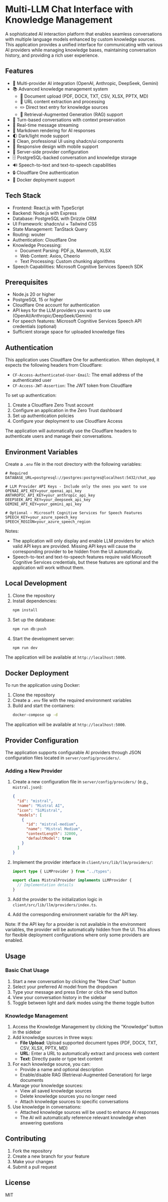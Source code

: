 # Multi-LLM Chat Interface with Knowledge Management

A sophisticated AI interaction platform that enables seamless conversations with multiple language models enhanced by custom knowledge sources. This application provides a unified interface for communicating with various AI providers while managing knowledge bases, maintaining conversation history, and providing a rich user experience.

## Features

- 🤖 Multi-provider AI integration (OpenAI, Anthropic, DeepSeek, Gemini)
- 📚 Advanced knowledge management system
  - 📄 Document upload (PDF, DOCX, TXT, CSV, XLSX, PPTX, MD)
  - 🔗 URL content extraction and processing
  - ✏️ Direct text entry for knowledge sources
  - 🧠 Retrieval-Augmented Generation (RAG) support
- 💬 Turn-based conversations with context preservation
- 🔄 Real-time message streaming
- 📝 Markdown rendering for AI responses
- 🌓 Dark/light mode support
- 🎨 Clean, professional UI using shadcn/ui components
- 📱 Responsive design with mobile support
- 🔧 Server-side provider configuration
- 🗄️ PostgreSQL-backed conversation and knowledge storage
- 🔊 Speech-to-text and text-to-speech capabilities
- 🔒 Cloudflare One authentication
- 🐳 Docker deployment support

## Tech Stack

- Frontend: React.js with TypeScript
- Backend: Node.js with Express
- Database: PostgreSQL with Drizzle ORM
- UI Framework: shadcn/ui + Tailwind CSS
- State Management: TanStack Query
- Routing: wouter
- Authentication: Cloudflare One
- Knowledge Processing:
  - Document Parsing: PDF.js, Mammoth, XLSX
  - Web Content: Axios, Cheerio
  - Text Processing: Custom chunking algorithms
- Speech Capabilities: Microsoft Cognitive Services Speech SDK

## Prerequisites

- Node.js 20 or higher
- PostgreSQL 15 or higher
- Cloudflare One account for authentication
- API keys for the LLM providers you want to use (OpenAI/Anthropic/DeepSeek/Gemini)
- For speech features: Microsoft Cognitive Services Speech API credentials (optional)
- Sufficient storage space for uploaded knowledge files

## Authentication

This application uses Cloudflare One for authentication. When deployed, it expects the following headers from Cloudflare:

- `CF-Access-Authenticated-User-Email`: The email address of the authenticated user
- `CF-Access-JWT-Assertion`: The JWT token from Cloudflare

To set up authentication:

1. Create a Cloudflare Zero Trust account
2. Configure an application in the Zero Trust dashboard
3. Set up authentication policies
4. Configure your deployment to use Cloudflare Access

The application will automatically use the Cloudflare headers to authenticate users and manage their conversations.

## Environment Variables

Create a `.env` file in the root directory with the following variables:

```env
# Required
DATABASE_URL=postgresql://postgres:postgres@localhost:5432/chat_app

# LLM Provider API Keys - Include only the ones you want to use
OPENAI_API_KEY=your_openai_api_key
ANTHROPIC_API_KEY=your_anthropic_api_key
DEEPSEEK_API_KEY=your_deepseek_api_key
GEMINI_API_KEY=your_gemini_api_key

# Optional - Microsoft Cognitive Services for Speech Features
SPEECH_KEY=your_azure_speech_key
SPEECH_REGION=your_azure_speech_region
```

Notes:
- The application will only display and enable LLM providers for which valid API keys are provided. Missing API keys will cause the corresponding provider to be hidden from the UI automatically.
- Speech-to-text and text-to-speech features require valid Microsoft Cognitive Services credentials, but these features are optional and the application will work without them.

## Local Development

1. Clone the repository
2. Install dependencies:
   ```bash
   npm install
   ```
3. Set up the database:
   ```bash
   npm run db:push
   ```
4. Start the development server:
   ```bash
   npm run dev
   ```

The application will be available at `http://localhost:5000`.

## Docker Deployment

To run the application using Docker:

1. Clone the repository
2. Create a `.env` file with the required environment variables
3. Build and start the containers:
   ```bash
   docker-compose up -d
   ```

The application will be available at `http://localhost:5000`.

## Provider Configuration

The application supports configurable AI providers through JSON configuration files located in `server/config/providers/`.

### Adding a New Provider

1. Create a new configuration file in `server/config/providers/` (e.g., `mistral.json`):
   ```json
   {
     "id": "mistral",
     "name": "Mistral AI",
     "icon": "SiMistral",
     "models": [
       {
         "id": "mistral-medium",
         "name": "Mistral Medium",
         "contextLength": 32000,
         "defaultModel": true
       }
     ]
   }
   ```

2. Implement the provider interface in `client/src/lib/llm/providers/`:
   ```typescript
   import type { LLMProvider } from "../types";

   export class MistralProvider implements LLMProvider {
     // Implementation details
   }
   ```

3. Add the provider to the initialization logic in `client/src/lib/llm/providers/index.ts`.

4. Add the corresponding environment variable for the API key.

Note: If the API key for a provider is not available in the environment variables, the provider will be automatically hidden from the UI. This allows for flexible deployment configurations where only some providers are enabled.

## Usage

### Basic Chat Usage
1. Start a new conversation by clicking the "New Chat" button
2. Select your preferred AI model from the dropdown
3. Type your message and press Enter or click the send button
4. View your conversation history in the sidebar
5. Toggle between light and dark modes using the theme toggle button

### Knowledge Management
1. Access the Knowledge Management by clicking the "Knowledge" button in the sidebar
2. Add knowledge sources in three ways:
   - **File Upload**: Upload supported document types (PDF, DOCX, TXT, CSV, XLSX, PPTX, MD)
   - **URL**: Enter a URL to automatically extract and process web content
   - **Text**: Directly paste or type text content
3. For each knowledge source, you can:
   - Provide a name and optional description
   - Enable/disable RAG (Retrieval-Augmented Generation) for large documents
4. Manage your knowledge sources:
   - View all saved knowledge sources
   - Delete knowledge sources you no longer need
   - Attach knowledge sources to specific conversations
5. Use knowledge in conversations:
   - Attached knowledge sources will be used to enhance AI responses
   - The AI will automatically reference relevant knowledge when answering questions

## Contributing

1. Fork the repository
2. Create a new branch for your feature
3. Make your changes
4. Submit a pull request

## License

MIT